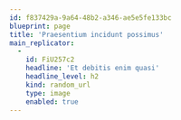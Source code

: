 ```yaml
---
id: f837429a-9a64-48b2-a346-ae5e5fe133bc
blueprint: page
title: 'Praesentium incidunt possimus'
main_replicator:
  -
    id: FiU257c2
    headline: 'Et debitis enim quasi'
    headline_level: h2
    kind: random_url
    type: image
    enabled: true
---
```

